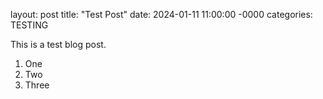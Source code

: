 layout: post
title: "Test Post"
date: 2024-01-11 11:00:00 -0000
categories: TESTING

This is a test blog post. 

1. One
2. Two
3. Three

